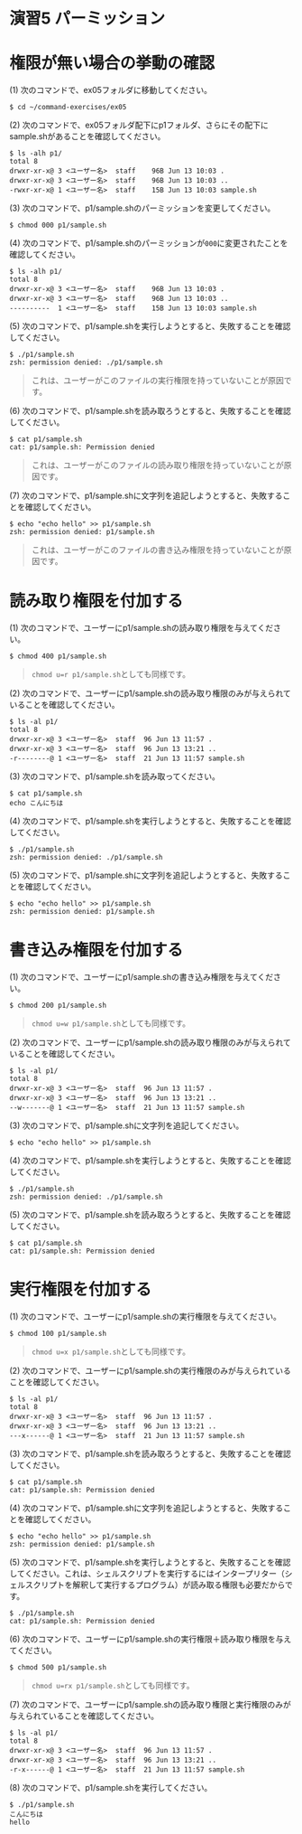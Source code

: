演習5 パーミッション
=================

# 権限が無い場合の挙動の確認
(1) 次のコマンドで、ex05フォルダに移動してください。

```shell
$ cd ~/command-exercises/ex05
```

(2) 次のコマンドで、ex05フォルダ配下にp1フォルダ、さらにその配下にsample.shがあることを確認してください。

```shell
$ ls -alh p1/
total 8
drwxr-xr-x@ 3 <ユーザー名>  staff    96B Jun 13 10:03 .
drwxr-xr-x@ 3 <ユーザー名>  staff    96B Jun 13 10:03 ..
-rwxr-xr-x@ 1 <ユーザー名>  staff    15B Jun 13 10:03 sample.sh
```

(3) 次のコマンドで、p1/sample.shのパーミッションを変更してください。

```shell
$ chmod 000 p1/sample.sh
```

(4) 次のコマンドで、p1/sample.shのパーミッションが`000`に変更されたことを確認してください。

```shell
$ ls -alh p1/
total 8
drwxr-xr-x@ 3 <ユーザー名>  staff    96B Jun 13 10:03 .
drwxr-xr-x@ 3 <ユーザー名>  staff    96B Jun 13 10:03 ..
----------  1 <ユーザー名>  staff    15B Jun 13 10:03 sample.sh
```

(5) 次のコマンドで、p1/sample.shを実行しようとすると、失敗することを確認してください。

```shell
$ ./p1/sample.sh
zsh: permission denied: ./p1/sample.sh
```

> これは、ユーザーがこのファイルの実行権限を持っていないことが原因です。

(6) 次のコマンドで、p1/sample.shを読み取ろうとすると、失敗することを確認してください。

```shell
$ cat p1/sample.sh
cat: p1/sample.sh: Permission denied
```

> これは、ユーザーがこのファイルの読み取り権限を持っていないことが原因です。

(7) 次のコマンドで、p1/sample.shに文字列を追記しようとすると、失敗することを確認してください。

```shell
$ echo "echo hello" >> p1/sample.sh
zsh: permission denied: p1/sample.sh
```

> これは、ユーザーがこのファイルの書き込み権限を持っていないことが原因です。

# 読み取り権限を付加する
(1) 次のコマンドで、ユーザーにp1/sample.shの読み取り権限を与えてください。

```shell
$ chmod 400 p1/sample.sh
```

> `chmod u=r p1/sample.sh`としても同様です。

(2) 次のコマンドで、ユーザーにp1/sample.shの読み取り権限のみが与えられていることを確認してください。

```shell
$ ls -al p1/
total 8
drwxr-xr-x@ 3 <ユーザー名>  staff  96 Jun 13 11:57 .
drwxr-xr-x@ 3 <ユーザー名>  staff  96 Jun 13 13:21 ..
-r--------@ 1 <ユーザー名>  staff  21 Jun 13 11:57 sample.sh
```

(3) 次のコマンドで、p1/sample.shを読み取ってください。

```shell
$ cat p1/sample.sh
echo こんにちは
```

(4) 次のコマンドで、p1/sample.shを実行しようとすると、失敗することを確認してください。

```shell
$ ./p1/sample.sh
zsh: permission denied: ./p1/sample.sh
```

(5) 次のコマンドで、p1/sample.shに文字列を追記しようとすると、失敗することを確認してください。

```shell
$ echo "echo hello" >> p1/sample.sh
zsh: permission denied: p1/sample.sh
```

# 書き込み権限を付加する
(1) 次のコマンドで、ユーザーにp1/sample.shの書き込み権限を与えてください。

```shell
$ chmod 200 p1/sample.sh
```

> `chmod u=w p1/sample.sh`としても同様です。

(2) 次のコマンドで、ユーザーにp1/sample.shの読み取り権限のみが与えられていることを確認してください。

```shell
$ ls -al p1/
total 8
drwxr-xr-x@ 3 <ユーザー名>  staff  96 Jun 13 11:57 .
drwxr-xr-x@ 3 <ユーザー名>  staff  96 Jun 13 13:21 ..
--w-------@ 1 <ユーザー名>  staff  21 Jun 13 11:57 sample.sh
```

(3) 次のコマンドで、p1/sample.shに文字列を追記してください。

```shell
$ echo "echo hello" >> p1/sample.sh
```

(4) 次のコマンドで、p1/sample.shを実行しようとすると、失敗することを確認してください。

```shell
$ ./p1/sample.sh
zsh: permission denied: ./p1/sample.sh
```

(5) 次のコマンドで、p1/sample.shを読み取ろうとすると、失敗することを確認してください。

```shell
$ cat p1/sample.sh
cat: p1/sample.sh: Permission denied
```

# 実行権限を付加する
(1) 次のコマンドで、ユーザーにp1/sample.shの実行権限を与えてください。

```shell
$ chmod 100 p1/sample.sh
```

> `chmod u=x p1/sample.sh`としても同様です。

(2) 次のコマンドで、ユーザーにp1/sample.shの実行権限のみが与えられていることを確認してください。

```shell
$ ls -al p1/
total 8
drwxr-xr-x@ 3 <ユーザー名>  staff  96 Jun 13 11:57 .
drwxr-xr-x@ 3 <ユーザー名>  staff  96 Jun 13 13:21 ..
---x------@ 1 <ユーザー名>  staff  21 Jun 13 11:57 sample.sh
```

(3) 次のコマンドで、p1/sample.shを読み取ろうとすると、失敗することを確認してください。

```shell
$ cat p1/sample.sh
cat: p1/sample.sh: Permission denied
```

(4) 次のコマンドで、p1/sample.shに文字列を追記しようとすると、失敗することを確認してください。

```shell
$ echo "echo hello" >> p1/sample.sh
zsh: permission denied: p1/sample.sh
```

(5) 次のコマンドで、p1/sample.shを実行しようとすると、失敗することを確認してください。これは、シェルスクリプトを実行するにはインタープリター（シェルスクリプトを解釈して実行するプログラム）が読み取る権限も必要だからです。

```shell
$ ./p1/sample.sh
cat: p1/sample.sh: Permission denied
```

(6) 次のコマンドで、ユーザーにp1/sample.shの実行権限＋読み取り権限を与えてください。

```shell
$ chmod 500 p1/sample.sh
```

> `chmod u=rx p1/sample.sh`としても同様です。

(7) 次のコマンドで、ユーザーにp1/sample.shの読み取り権限と実行権限のみが与えられていることを確認してください。

```shell
$ ls -al p1/
total 8
drwxr-xr-x@ 3 <ユーザー名>  staff  96 Jun 13 11:57 .
drwxr-xr-x@ 3 <ユーザー名>  staff  96 Jun 13 13:21 ..
-r-x------@ 1 <ユーザー名>  staff  21 Jun 13 11:57 sample.sh
```

(8) 次のコマンドで、p1/sample.shを実行してください。

```shell
$ ./p1/sample.sh
こんにちは
hello
```
